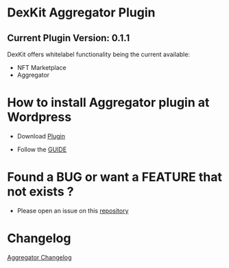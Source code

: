 # DexKit Aggregator Plugin

## Current Plugin Version: 0.1.1 ##


DexKit offers whitelabel functionality being the current available:

 - NFT Marketplace
 - Aggregator

# How to install Aggregator plugin at Wordpress

- Download [Plugin](../dexkit-aggregator.zip)

- Follow the [GUIDE](docs/INSTALL_AGGREGATOR.md)


# Found a BUG or want a FEATURE that not exists ?

- Please open an issue on this [repository](https://github.com/DexKit/wordpress)







# Changelog

[Aggregator Changelog](docs/AGGREGATOR_CHANGELOG.md)